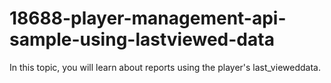 # 18688-player-management-api-sample-using-lastviewed-data
In this topic, you will learn about reports using the player's last_vieweddata.
